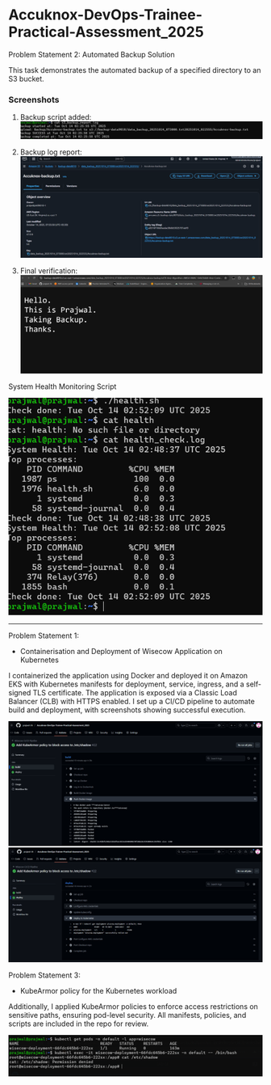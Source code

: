 # Accuknox-DevOps-Trainee-Practical-Assessment_2025
Problem Statement 2: Automated Backup Solution

This task demonstrates the automated backup of a specified directory to an S3 bucket.

### Screenshots
 
1. Backup script added:  
![Backup 1](screenshots/1.png)

3. Backup log report:  
![Backup 3](screenshots/3.png)

4. Final verification:  
![Backup 4](screenshots/4.png)

 System Health Monitoring Script

![Backup 2](screenshots/2.png)

********************************************************************************************************************************************
Problem Statement 1: 

 - Containerisation and Deployment of Wisecow Application on Kubernetes

I containerized the application using Docker and deployed it on Amazon EKS with Kubernetes manifests for deployment, service, ingress, and a self-signed TLS certificate. The application is exposed via a Classic Load Balancer (CLB) with HTTPS enabled. I set up a CI/CD pipeline to automate build and deployment, with screenshots showing successful execution.

![Backup 5](screenshots/5.png)
![Backup 6](screenshots/6.png)

Problem Statement 3:

- KubeArmor policy for the Kubernetes workload
  
Additionally, I applied KubeArmor policies to enforce access restrictions on sensitive paths, ensuring pod-level security. All manifests, policies, and scripts are included in the repo for review.

![Backup 7](screenshots/7.png)




